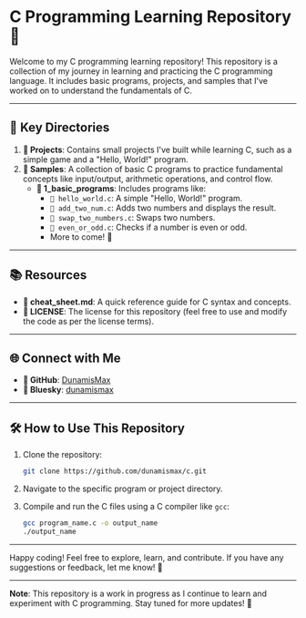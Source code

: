 # C Programming Learning Repository 🚀

Welcome to my C programming learning repository! This repository is a collection of my journey in learning and practicing the C programming language. It includes basic programs, projects, and samples that I've worked on to understand the fundamentals of C.

---

## 📂 Key Directories

1. **📁 Projects**: Contains small projects I've built while learning C, such as a simple game and a "Hello, World!" program.
2. **📁 Samples**: A collection of basic C programs to practice fundamental concepts like input/output, arithmetic operations, and control flow.
   - **📁 1_basic_programs**: Includes programs like:
     - `📄 hello_world.c`: A simple "Hello, World!" program.
     - `📄 add_two_num.c`: Adds two numbers and displays the result.
     - `📄 swap_two_numbers.c`: Swaps two numbers.
     - `📄 even_or_odd.c`: Checks if a number is even or odd.
     - More to come! 🚧

---

## 📚 Resources

- **📄 cheat_sheet.md**: A quick reference guide for C syntax and concepts.
- **📄 LICENSE**: The license for this repository (feel free to use and modify the code as per the license terms).

---

## 🌐 Connect with Me

- **🐙 GitHub**: [DunamisMax](https://github.com/dunamismax/c)
- **🌌 Bluesky**: [dunamismax](https://bsky.app/profile/dunamismax.bsky.social)

---

## 🛠️ How to Use This Repository

1. Clone the repository:

   ```bash
   git clone https://github.com/dunamismax/c.git
   ```

2. Navigate to the specific program or project directory.
3. Compile and run the C files using a C compiler like `gcc`:

   ```bash
   gcc program_name.c -o output_name
   ./output_name
   ```

---

Happy coding! Feel free to explore, learn, and contribute. If you have any suggestions or feedback, let me know! 💬

---

**Note**: This repository is a work in progress as I continue to learn and experiment with C programming. Stay tuned for more updates! 🎉
